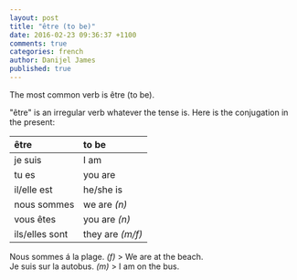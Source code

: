 ```yaml
---
layout: post
title: "être (to be)"
date: 2016-02-23 09:36:37 +1100
comments: true
categories: french
author: Danijel James
published: true
---
```

The most common verb is être (to be).

"être" is an irregular verb whatever the tense is. Here is the conjugation in the present:

| être | to be |
|:---|:---|
| je suis | I am |
| tu es | you are |
| il/elle est | he/she is |
| nous sommes | we are _(n)_ |
| vous êtes | you are _(n)_ |
| ils/elles sont | they are _(m/f)_ |

Nous sommes á la plage. _(f)_ > We are at the beach.  
Je suis sur la autobus. _(m)_ > I am on the bus.
